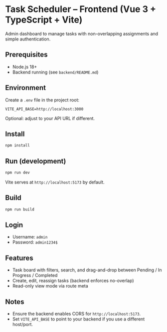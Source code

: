 # Task Scheduler – Frontend (Vue 3 + TypeScript + Vite)

Admin dashboard to manage tasks with non-overlapping assignments and simple authentication.

## Prerequisites
- Node.js 18+
- Backend running (see `backend/README.md`)

## Environment
Create a `.env` file in the project root:

```
VITE_API_BASE=http://localhost:3000
```

Optional: adjust to your API URL if different.

## Install
```bash
npm install
```

## Run (development)
```bash
npm run dev
```
Vite serves at `http://localhost:5173` by default.

## Build
```bash
npm run build
```

## Login
- Username: `admin`
- Password: `admin1234$`

## Features
- Task board with filters, search, and drag-and-drop between Pending / In Progress / Completed
- Create, edit, reassign tasks (backend enforces no-overlap)
- Read-only view mode via route meta

## Notes
- Ensure the backend enables CORS for `http://localhost:5173`.
- Set `VITE_API_BASE` to point to your backend if you use a different host/port.
